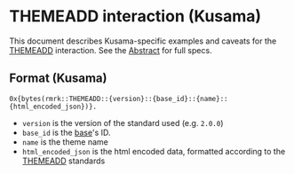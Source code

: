 # THEMEADD interaction (Kusama)

This document describes Kusama-specific examples and caveats for the [THEMEADD](../../abstract/interactions/themeadd.md) interaction.  See the [Abstract](../../abstract/interactions/themeadd.md) for full specs.

## Format (Kusama)
```
0x{bytes(rmrk::THEMEADD::{version}::{base_id}::{name}::{html_encoded_json})}.
```
- `version` is the version of the standard used (e.g. `2.0.0`)
- `base_id` is the [base](../entity/base.md)'s ID.
- `name` is the theme name
- `html_encoded_json` is the html encoded data, formatted according to the [THEMEADD](../../abstract/interactions/themeadd.md) standards
